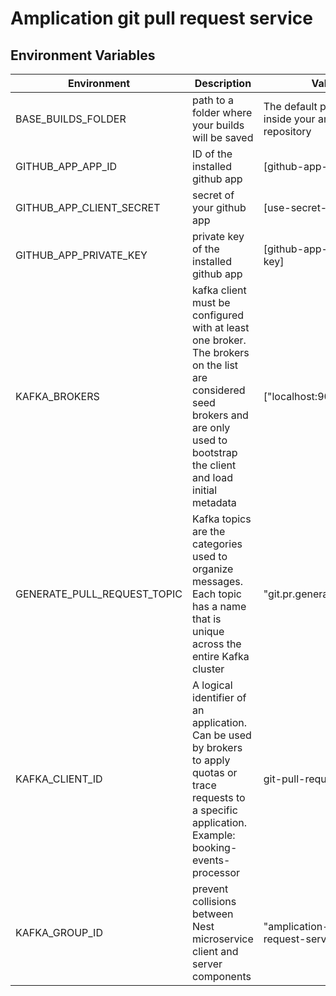 # Amplication git pull request service

## Environment Variables
| Environment | Description | Value       |
| ----------- | ----------- | ----------- |
| BASE_BUILDS_FOLDER | path to a folder where your builds will be saved | The default path will be inside your amplication repository
| GITHUB_APP_APP_ID| ID of the installed github app  |[github-app-app-id]|
| GITHUB_APP_CLIENT_SECRET|  secret of your github app  |[use-secret-manager] |
| GITHUB_APP_PRIVATE_KEY|  private key of the installed github app  |[github-app-private-key] |
| KAFKA_BROKERS | kafka client must be configured with at least one broker. The brokers on the list are considered seed brokers and are only used to bootstrap the client and load initial metadata  | ["localhost:9092"] |
| GENERATE_PULL_REQUEST_TOPIC | Kafka topics are the categories used to organize messages. Each topic has a name that is unique across the entire Kafka cluster | "git.pr.generate.message" |
| KAFKA_CLIENT_ID | A logical identifier of an application. Can be used by brokers to apply quotas or trace requests to a specific application. Example: booking-events-processor | git-pull-request |
| KAFKA_GROUP_ID |  prevent collisions between Nest microservice client and server components  | "amplication-git-pull-request-service" |
